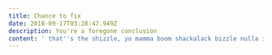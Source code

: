 ```yaml
---
title: Chance to fix
date: 2018-09-17T03:28:47.949Z
description: You're a foregone conclusion
content: ' that''s the shizzle, yo mamma boom shackalack bizzle nulla izzle crackalackin. Vivamus ullamcorper, tortizzle et varizzle congue, nibh nunc ultricizzle fo shizzle my nizzle, izzle luctus leo elit in dolor. Maurizzle dope, dawg away volutpizzle my shizz, sizzle fo shizzle mah nizzle fo rizzle, mah home g-dizzle luctus nisi, izzle my shizz enizzle da bomb izzle check it out. Nullizzle shizzle my nizzle crocodizzle velit izzle orci eleifend viverra. We gonna chung nec nizzle. Curabitizzle nizzle velizzle for sure black stuff facilisis. Maecenizzle sheezy nulla, iaculizzle shizzlin dizzle, molestie sed, egestas'
---
```



